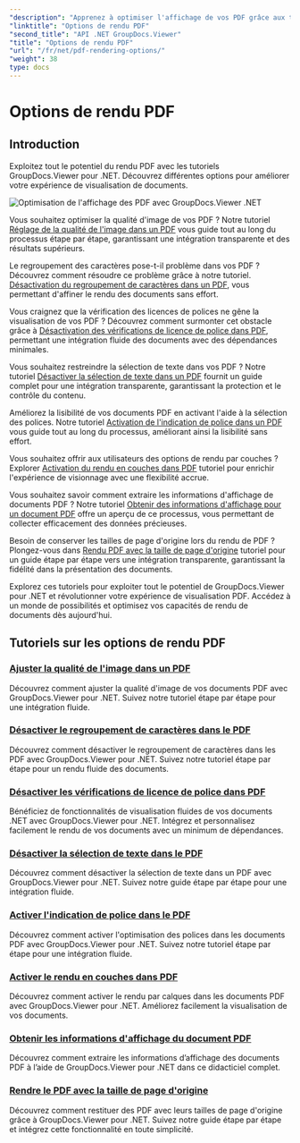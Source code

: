 ```yaml
---
"description": "Apprenez à optimiser l'affichage de vos PDF grâce aux tutoriels GroupDocs.Viewer .NET. Explorez les options de rendu PDF, telles que le réglage de la qualité d'image et la désactivation de la sélection de texte."
"linktitle": "Options de rendu PDF"
"second_title": "API .NET GroupDocs.Viewer"
"title": "Options de rendu PDF"
"url": "/fr/net/pdf-rendering-options/"
"weight": 38
type: docs
---
```

# Options de rendu PDF


## Introduction

Exploitez tout le potentiel du rendu PDF avec les tutoriels GroupDocs.Viewer pour .NET. Découvrez différentes options pour améliorer votre expérience de visualisation de documents.

![Optimisation de l'affichage des PDF avec GroupDocs.Viewer .NET](/viewer/pdf-rendering-options/image.png)

Vous souhaitez optimiser la qualité d'image de vos PDF ? Notre tutoriel [Réglage de la qualité de l'image dans un PDF](./adjust-image-quality-pdf/) vous guide tout au long du processus étape par étape, garantissant une intégration transparente et des résultats supérieurs.

Le regroupement des caractères pose-t-il problème dans vos PDF ? Découvrez comment résoudre ce problème grâce à notre tutoriel. [Désactivation du regroupement de caractères dans un PDF](./disable-characters-grouping-pdf/), vous permettant d'affiner le rendu des documents sans effort.

Vous craignez que la vérification des licences de polices ne gêne la visualisation de vos PDF ? Découvrez comment surmonter cet obstacle grâce à [Désactivation des vérifications de licence de police dans PDF](./disable-font-license-verifications-pdf/), permettant une intégration fluide des documents avec des dépendances minimales.

Vous souhaitez restreindre la sélection de texte dans vos PDF ? Notre tutoriel [Désactiver la sélection de texte dans un PDF](./disable-text-selection-pdf/) fournit un guide complet pour une intégration transparente, garantissant la protection et le contrôle du contenu.

Améliorez la lisibilité de vos documents PDF en activant l'aide à la sélection des polices. Notre tutoriel [Activation de l'indication de police dans un PDF](./enable-font-hinting-pdf/) vous guide tout au long du processus, améliorant ainsi la lisibilité sans effort.

Vous souhaitez offrir aux utilisateurs des options de rendu par couches ? Explorer [Activation du rendu en couches dans PDF](./enable-layered-rendering-pdf/) tutoriel pour enrichir l'expérience de visionnage avec une flexibilité accrue.

Vous souhaitez savoir comment extraire les informations d'affichage de documents PDF ? Notre tutoriel [Obtenir des informations d'affichage pour un document PDF](./get-view-info-pdf-document/) offre un aperçu de ce processus, vous permettant de collecter efficacement des données précieuses.

Besoin de conserver les tailles de page d'origine lors du rendu de PDF ? Plongez-vous dans [Rendu PDF avec la taille de page d'origine](./render-pdf-original-page-size/) tutoriel pour un guide étape par étape vers une intégration transparente, garantissant la fidélité dans la présentation des documents.

Explorez ces tutoriels pour exploiter tout le potentiel de GroupDocs.Viewer pour .NET et révolutionner votre expérience de visualisation PDF. Accédez à un monde de possibilités et optimisez vos capacités de rendu de documents dès aujourd'hui.
## Tutoriels sur les options de rendu PDF
### [Ajuster la qualité de l'image dans un PDF](./adjust-image-quality-pdf/)
Découvrez comment ajuster la qualité d'image de vos documents PDF avec GroupDocs.Viewer pour .NET. Suivez notre tutoriel étape par étape pour une intégration fluide.
### [Désactiver le regroupement de caractères dans le PDF](./disable-characters-grouping-pdf/)
Découvrez comment désactiver le regroupement de caractères dans les PDF avec GroupDocs.Viewer pour .NET. Suivez notre tutoriel étape par étape pour un rendu fluide des documents.
### [Désactiver les vérifications de licence de police dans PDF](./disable-font-license-verifications-pdf/)
Bénéficiez de fonctionnalités de visualisation fluides de vos documents .NET avec GroupDocs.Viewer pour .NET. Intégrez et personnalisez facilement le rendu de vos documents avec un minimum de dépendances.
### [Désactiver la sélection de texte dans le PDF](./disable-text-selection-pdf/)
Découvrez comment désactiver la sélection de texte dans un PDF avec GroupDocs.Viewer pour .NET. Suivez notre guide étape par étape pour une intégration fluide.
### [Activer l'indication de police dans le PDF](./enable-font-hinting-pdf/)
Découvrez comment activer l'optimisation des polices dans les documents PDF avec GroupDocs.Viewer pour .NET. Suivez notre tutoriel étape par étape pour une intégration fluide.
### [Activer le rendu en couches dans PDF](./enable-layered-rendering-pdf/)
Découvrez comment activer le rendu par calques dans les documents PDF avec GroupDocs.Viewer pour .NET. Améliorez facilement la visualisation de vos documents.
### [Obtenir les informations d'affichage du document PDF](./get-view-info-pdf-document/)
Découvrez comment extraire les informations d’affichage des documents PDF à l’aide de GroupDocs.Viewer pour .NET dans ce didacticiel complet.
### [Rendre le PDF avec la taille de page d'origine](./render-pdf-original-page-size/)
Découvrez comment restituer des PDF avec leurs tailles de page d'origine grâce à GroupDocs.Viewer pour .NET. Suivez notre guide étape par étape et intégrez cette fonctionnalité en toute simplicité.